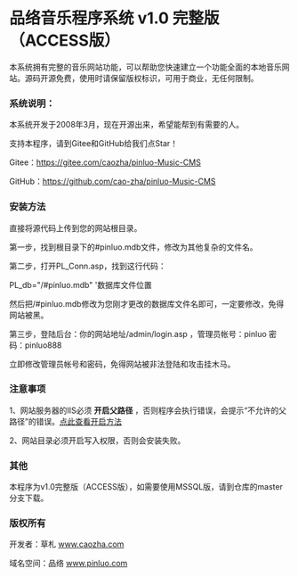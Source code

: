 ﻿# 品络音乐程序系统 v1.0 完整版（ACCESS版）

本系统拥有完整的音乐网站功能，可以帮助您快速建立一个功能全面的本地音乐网站。源码开源免费，使用时请保留版权标识，可用于商业，无任何限制。

### 系统说明：

本系统开发于2008年3月，现在开源出来，希望能帮到有需要的人。

支持本程序，请到Gitee和GitHub给我们点Star！

Gitee：https://gitee.com/caozha/pinluo-Music-CMS

GitHub：https://github.com/cao-zha/pinluo-Music-CMS

### 安装方法

直接将源代码上传到您的网站根目录。

第一步，找到根目录下的#pinluo.mdb文件，修改为其他复杂的文件名。

第二步，打开PL_Conn.asp，找到这行代码：

PL_db="/#pinluo.mdb" '数据库文件位置

然后把/#pinluo.mdb修改为您刚才更改的数据库文件名即可，一定要修改，免得网站被黑。

第三步，登陆后台：你的网站地址/admin/login.asp ，管理员帐号：pinluo 密码：pinluo888

立即修改管理员帐号和密码，免得网站被非法登陆和攻击挂木马。

### 注意事项

1、网站服务器的IIS必须 **开启父路径** ，否则程序会执行错误，会提示“不允许的父路径”的错误。[点此查看开启方法](https://my.oschina.net/dengzhenhua/blog/3295146)

2、网站目录必须开启写入权限，否则会安装失败。

### 其他

本程序为v1.0完整版（ACCESS版），如需要使用MSSQL版，请到仓库的master分支下载。

### 版权所有

开发者：草札 www.caozha.com

域名空间：品络 www.pinluo.com

